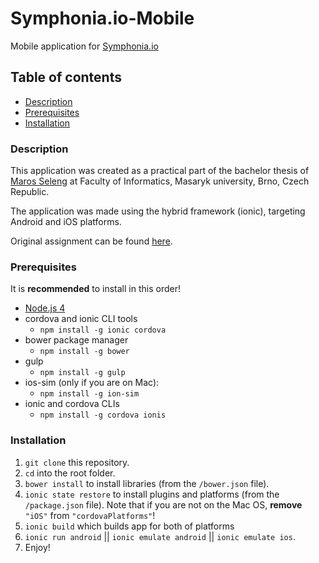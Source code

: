 # Symphonia.io-Mobile
Mobile application for [Symphonia.io](http://symphonia.io)

## Table of contents
* [Description](#description)
* [Prerequisites](#prerequisites)
* [Installation](#installation)

### Description
This application was created as a practical part of the bachelor thesis of [Maros Seleng](https://github.com/maroselo) at Faculty of Informatics, Masaryk university, Brno, Czech Republic.

The application was made using the hybrid framework (ionic), targeting Android and iOS platforms.

Original assignment can be found [here](https://diplomky.redhat.com/topic/show/348/mobile-application-for-symphoniaio).

### Prerequisites
It is **recommended** to install in this order!

* [Node.js 4](http://nodejs.org)
* cordova and ionic CLI tools
  * `npm install -g ionic cordova`
* bower package manager
  * `npm install -g bower`
* gulp
  * `npm install -g gulp`
* ios-sim (only if you are on Mac):
  * `npm install -g ion-sim`
* ionic and cordova CLIs
  * `npm install -g cordova ionis`

### Installation
1. `git clone` this repository.
2. `cd` into the root folder.
3. `bower install` to install libraries (from the `/bower.json` file).
4. `ionic state restore` to install plugins and platforms (from the `/package.json` file). 
  Note that if you are not on the Mac OS, **remove** `"iOS"` from `"cordovaPlatforms"`!
5. `ionic build` which builds app for both of platforms
6. `ionic run android` || `ionic emulate android` || `ionic emulate ios`.
7. Enjoy!

